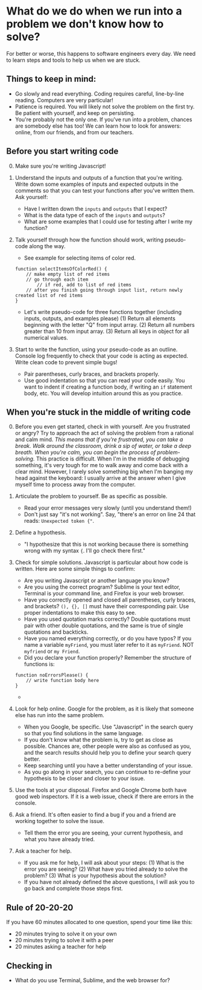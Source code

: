 # What do we do when we run into a problem we don't know how to solve? 
For better or worse, this happens to software engineers every day. 
We need to learn steps and tools to help us when we are stuck. 

## Things to keep in mind:
- Go slowly and read everything. Coding requires careful, line-by-line reading. Computers are very particular!
- Patience is required. You will likely not solve the problem on the first try. Be patient with yourself, and keep on persisting.
- You're probably not the only one. If you've run into a problem, chances are somebody else has too! We can learn how to look for answers: online, from our friends, and from our teachers.

## Before you start writing code
0. Make sure you're writing Javascript!
1. Understand the inputs and outputs of a function that you're writing. Write down some examples of inputs and expected outputs in the comments so that you can test your functions after you've written them. Ask yourself: 
	* Have I written down the `inputs` and `outputs` that I expect? 
	* What is the data type of each of the `inputs` and `outputs`?
	* What are some examples that I could use for testing after I write my function?

1. Talk yourself through how the function should work, writing pseudo-code along the way. 
	* See example for selecting items of color red. 
	```
	function selectItemsOfColorRed() {
		// make empty list of red items
		// go through each item
			// if red, add to list of red items 
		// after you finish going through input list, return newly created list of red items
	}
	```
	* Let's write pseudo-code for three functions together (including inputs, outputs, and examples please)
		(1) Return all elements beginning with the letter "Q" from input array.
		(2) Return all numbers greater than 10 from input array. 
		(3) Return all keys in object for all numerical values. 

2. Start to write the function, using your pseudo-code as an outline. Console log frequently to check that your code is acting as expected. Write clean code to prevent simple bugs!
	* Pair parentheses, curly braces, and brackets properly. 
	* Use good indentation so that you can read your code easily. You want to indent if creating a function body, if writing an `if` statement body, etc. You will develop intuition around this as you practice.

## When you're stuck in the middle of writing code
0. Before you even get started, check in with yourself. Are you frustrated or angry? Try to approach the act of solving the problem from a rational and calm mind. 
*This means that if you're frustrated, you can take a break. Walk around the classroom, drink a sip of water, or take a deep breath. When you're calm, you can begin the process of problem-solving.*
This practice is difficult. When I'm in the middle of debugging something, it's very tough for me to walk away and come back with a clear mind. However, I rarely solve something big when I'm banging my head against the keyboard: I usually arrive at the answer when I give myself time to process away from the computer.

1. Articulate the problem to yourself. Be as specific as possible.  
	* Read your error messages very slowly (until you understand them!)
	* Don't just say "it's not working". Say, "there's an error on line 24 that reads: `Unexpected token {"`. 

2. Define a hypothesis. 
	* "I hypothesize that this is not working because there is something wrong with my syntax `{`. I'll go check there first."

3. Check for simple solutions. Javascript is particular about how code is written. Here are some simple things to confirm:
	* Are you writing Javascript or another language you know?
	* Are you using the correct program? Sublime is your text editor, Terminal is your command line, and Firefox is your web browser.
	* Have you correctly opened and closed all parentheses, curly braces, and brackets? `(), {}, []` must have their corresponding pair. Use proper indentations to make this easy to see. 
	* Have you used quotation marks correctly? Double quotations must pair with other double quotations, and the same is true of single quotations and backticks.
	* Have you named everything correctly, or do you have typos? If you name a variable `myFriend`, you must later refer to it as `myFriend`. NOT `myfriend` or `my Friend`. 
	* Did you declare your function properly? Remember the structure of functions is: 
	```
	function noErrorsPlease() {
		// write function body here
	}
	```
	* 
4. Look for help online. Google for the problem, as it is likely that someone else has run into the same problem. 
	* When you Google, be specific. Use "Javascript" in the search query so that you find solutions in the same language.
	* If you don't know what the problem is, try to get as close as possible. Chances are, other people were also as confused as you, and the search results should help you to define your search query better. 
	* Keep searching until you have a better understanding of your issue.
	* As you go along in your search, you can continue to re-define your hypothesis to be closer and closer to your issue.

5. Use the tools at your disposal. Firefox and Google Chrome both have good web inspectors. If it is a web issue, check if there are errors in the console. 

6. Ask a friend. It's often easier to find a bug if you and a friend are working together to solve the issue. 
	* Tell them the error you are seeing, your current hypothesis, and what you have already tried. 

7. Ask a teacher for help.
	* If you ask me for help, I will ask about your steps: (1) What is the error you are seeing? (2) What have you tried already to solve the problem? (3) What is your hypothesis about the solution?
	* If you have not already defined the above questions, I will ask you to go back and complete those steps first.


## Rule of 20-20-20
If you have 60 minutes allocated to one question, spend your time like this:
- 20 minutes trying to solve it on your own
- 20 minutes trying to solve it with a peer
- 20 minutes asking a teacher for help

## Checking in
- What do you use Terminal, Sublime, and the web browser for?